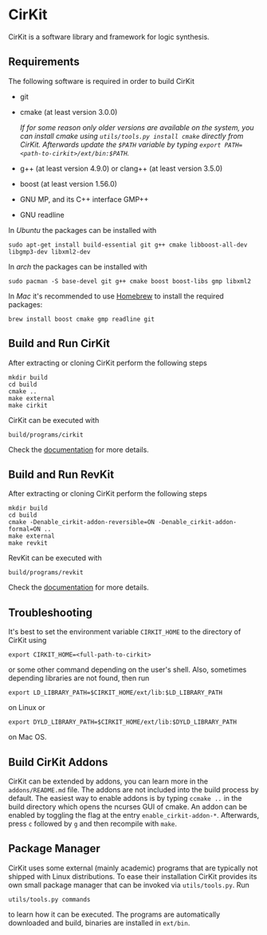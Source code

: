 # CirKit

CirKit is a software library and framework for logic synthesis.

## Requirements

The following software is required in order to build CirKit

* git
* cmake (at least version 3.0.0)
  
  *If for some reason only older versions are available on the system, you can install cmake using `utils/tools.py install cmake` directly from CirKit. Afterwards update the `$PATH` variable by typing `export PATH=<path-to-cirkit>/ext/bin:$PATH`.*
* g++ (at least version 4.9.0) or clang++ (at least version 3.5.0)
* boost (at least version 1.56.0)
* GNU MP, and its C++ interface GMP++
* GNU readline

In *Ubuntu* the packages can be installed with

    sudo apt-get install build-essential git g++ cmake libboost-all-dev libgmp3-dev libxml2-dev

In *arch* the packages can be installed with

    sudo pacman -S base-devel git g++ cmake boost boost-libs gmp libxml2
    
In *Mac* it's recommended to use [Homebrew](http://brew.sh/) to install the required packages:

    brew install boost cmake gmp readline git

## Build and Run CirKit

After extracting or cloning CirKit perform the following steps

    mkdir build
    cd build
    cmake ..
    make external
    make cirkit

CirKit can be executed with

    build/programs/cirkit

Check the [documentation](http://msoeken.github.io/cirkit_doc.html) for more details.

## Build and Run RevKit

After extracting or cloning CirKit perform the following steps

    mkdir build
    cd build
    cmake -Denable_cirkit-addon-reversible=ON -Denable_cirkit-addon-formal=ON ..
    make external
    make revkit

RevKit can be executed with

    build/programs/revkit
    
Check the [documentation](http://msoeken.github.io/cirkit_doc.html) for more details.

## Troubleshooting

It's best to set the environment variable `CIRKIT_HOME` to the
directory of CirKit using

    export CIRKIT_HOME=<full-path-to-cirkit>

or some other command depending on the user's shell.  Also, sometimes
depending libraries are not found, then run

    export LD_LIBRARY_PATH=$CIRKIT_HOME/ext/lib:$LD_LIBRARY_PATH

on Linux or

    export DYLD_LIBRARY_PATH=$CIRKIT_HOME/ext/lib:$DYLD_LIBRARY_PATH

on Mac OS.

## Build CirKit Addons

CirKit can be extended by addons, you can learn more in the `addons/README.md`
file.  The addons are not included into the build process by default.  The
easiest way to enable addons is by typing `ccmake ..` in the build directory
which opens the ncurses GUI of cmake.  An addon can be enabled by toggling the
flag at the entry `enable_cirkit-addon-*`.  Afterwards, press `c` followed by
`g` and then recompile with `make`.

## Package Manager

CirKit uses some external (mainly academic) programs that are typically not
shipped with Linux distributions.  To ease their installation CirKit provides
its own small package manager that can be invoked via `utils/tools.py`.  Run

    utils/tools.py commands

to learn how it can be executed.  The programs are automatically downloaded and
build, binaries are installed in `ext/bin`.
